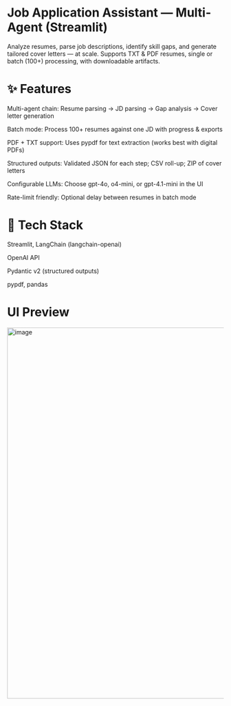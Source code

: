 # Job Application Assistant — Multi-Agent (Streamlit)
Analyze resumes, parse job descriptions, identify skill gaps, and generate tailored cover letters — at scale.
Supports TXT & PDF resumes, single or batch (100+) processing, with downloadable artifacts.

# ✨ Features
Multi-agent chain: Resume parsing → JD parsing → Gap analysis → Cover letter generation

Batch mode: Process 100+ resumes against one JD with progress & exports

PDF + TXT support: Uses pypdf for text extraction (works best with digital PDFs)

Structured outputs: Validated JSON for each step; CSV roll-up; ZIP of cover letters

Configurable LLMs: Choose gpt-4o, o4-mini, or gpt-4.1-mini in the UI

Rate-limit friendly: Optional delay between resumes in batch mode

# 🧱 Tech Stack
Streamlit, LangChain (langchain-openai)

OpenAI API

Pydantic v2 (structured outputs)

pypdf, pandas

# UI Preview
<img width="1918" height="861" alt="image" src="https://github.com/user-attachments/assets/a25adf4d-3556-4658-8eb7-4abb0edb732b" />

